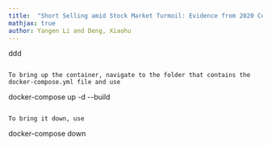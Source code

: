 ```yaml
---
title:  "Short Selling amid Stock Market Turmoil: Evidence from 2020 Coronavirus Market Crash"
mathjax: true
author: Yangen Li and Deng, Xiaohu
---
```

ddd

```

To bring up the container, navigate to the folder that contains the docker-compose.yml file and use

```
docker-compose up -d --build
```

To bring it down, use

```
docker-compose down
```
